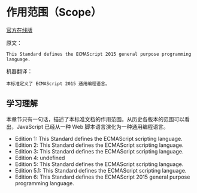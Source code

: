 # 作用范围（Scope）

[官方在线版](https://262.ecma-international.org/6.0/#sec-scope)

原文：

```
This Standard defines the ECMAScript 2015 general purpose programming language.
```

机器翻译：

```
本标准定义了 ECMAScript 2015 通用编程语言。
```

## 学习理解

本章节只有一句话，描述了本标准文档的作用范围。从历史各版本的范围可以看出，JavaScript 已经从一种 Web 脚本语言演化为一种通用编程语言。

- Edition 1: This Standard defines the ECMAScript scripting language.
- Edition 2: This Standard defines the ECMAScript scripting language.
- Edition 3: This Standard defines the ECMAScript scripting language.
- Edition 4: undefined
- Edition 5: This Standard defines the ECMAScript scripting language.
- Edition 5.1: This Standard defines the ECMAScript scripting language.
- Edition 6: This Standard defines the ECMAScript 2015 general purpose programming language.
